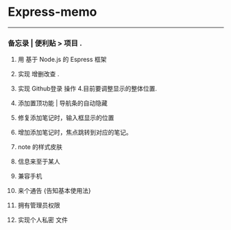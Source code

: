 # Express-memo

---

### 备忘录 | 便利贴 > 项目 .

1. 用 基于 Node.js 的 Espress 框架
2. 实现 增删改查 .
3. 实现 Github登录 操作
4.目前要调整显示的整体位置.
5. 添加置顶功能 | 导航条的自动隐藏
6. 修复添加笔记时，输入框显示的位置
7. 增加添加笔记时，焦点跳转到对应的笔记。


7. note 的样式皮肤

9. 信息来至于某人

8.   兼容手机
9. 来个通告 {告知基本使用法}


1. 拥有管理员权限
4. 实现个人私密 文件
